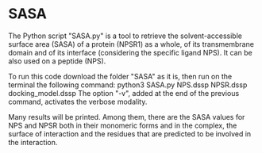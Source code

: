 # SASA
The Python script "SASA.py" is a tool to retrieve the solvent-accessible surface area (SASA) of a protein (NPSR1) as a whole, of its transmembrane domain and of its interface (considering the specific ligand NPS). It can be also used on a peptide (NPS).

To run this code download the folder "SASA" as it is, then run on the terminal the following command:
python3 SASA.py NPS.dssp NPSR.dssp docking_model.dssp
The option "-v", added at the end of the previous command, activates the verbose modality.

Many results will be printed. Among them, there are the SASA values for NPS and NPSR both in their monomeric forms and in the complex, the surface of interaction and the residues that are predicted to be involved in the interaction.

